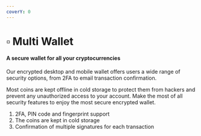 ```yaml
---
coverY: 0
---
```


# ▫ Multi Wallet

#### A secure wallet for all your cryptocurrencies&#x20;

Our encrypted desktop and mobile wallet offers users a wide range of security options, from 2FA to email transaction confirmation.

Most coins are kept offline in cold storage to protect them from hackers and prevent any unauthorized access to your account. Make the most of all security features to enjoy the most secure encrypted wallet.

1. 2FA, PIN code and fingerprint support
2. The coins are kept in cold storage
3. Confirmation of multiple signatures for each transaction

